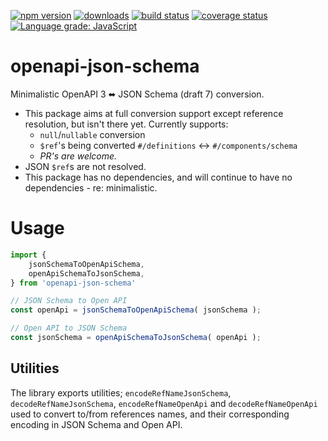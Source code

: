 [![npm version][npm-image]][npm-url]
[![downloads][downloads-image]][npm-url]
[![build status][build-image]][build-url]
[![coverage status][coverage-image]][coverage-url]
[![Language grade: JavaScript][lgtm-image]][lgtm-url]


# openapi-json-schema

Minimalistic OpenAPI 3 ⬌ JSON Schema (draft 7) conversion.

 * This package aims at full conversion support except reference resolution, but isn't there yet. Currently supports:
   * `null`/`nullable` conversion
   * `$ref`'s being converted `#/definitions` <-> `#/components/schema`
   * *PR's are welcome.*
 * JSON `$ref`s are not resolved.
 * This package has no dependencies, and will continue to have no dependencies - re: minimalistic.


# Usage

```ts
import {
    jsonSchemaToOpenApiSchema,
    openApiSchemaToJsonSchema,
} from 'openapi-json-schema'

// JSON Schema to Open API
const openApi = jsonSchemaToOpenApiSchema( jsonSchema );

// Open API to JSON Schema
const jsonSchema = openApiSchemaToJsonSchema( openApi );
```


## Utilities

The library exports utilities; `encodeRefNameJsonSchema`, `decodeRefNameJsonSchema`, `encodeRefNameOpenApi` and `decodeRefNameOpenApi` used to convert to/from references names, and their corresponding encoding in JSON Schema and Open API.


[npm-image]: https://img.shields.io/npm/v/openapi-json-schema.svg
[npm-url]: https://npmjs.org/package/openapi-json-schema
[downloads-image]: https://img.shields.io/npm/dm/openapi-json-schema.svg
[build-image]: https://img.shields.io/github/workflow/status/grantila/openapi-json-schema/Master.svg
[build-url]: https://github.com/grantila/openapi-json-schema/actions?query=workflow%3AMaster
[coverage-image]: https://coveralls.io/repos/github/grantila/openapi-json-schema/badge.svg?branch=master
[coverage-url]: https://coveralls.io/github/grantila/openapi-json-schema?branch=master
[lgtm-image]: https://img.shields.io/lgtm/grade/javascript/g/grantila/openapi-json-schema.svg?logo=lgtm&logoWidth=18
[lgtm-url]: https://lgtm.com/projects/g/grantila/openapi-json-schema/context:javascript
